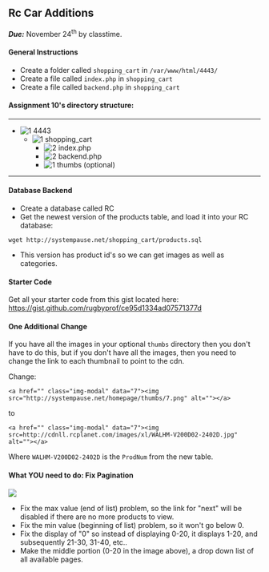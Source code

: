 ## Rc Car Additions
___Due:___ November 24<sup>th</sup> by classtime.

#### General Instructions

- Create a folder called `shopping_cart` in `/var/www/html/4443/`
- Create a file called `index.php` in `shopping_cart`
- Create a file called `backend.php` in `shopping_cart`

#### Assignment 10's directory structure: 

-----
- ![1] 4443
	- ![1] shopping_cart
	    - ![2] index.php
	    - ![2] backend.php
	    - ![1] thumbs (optional)
	   
------

#### Database Backend

- Create a database called RC
- Get the newest version of the products table, and load it into your RC database:
```
wget http://systempause.net/shopping_cart/products.sql
```
- This version has product id's so we can get images as well as categories.

#### Starter Code 

Get all your starter code from this gist located here: https://gist.github.com/rugbyprof/ce95d1334ad07571377d

#### One Additional Change

If you have all the images in your optional `thumbs` directory then you don't have to do this, but if you don't have all the images, then you need to change the link to each thumbnail to point to the cdn.

Change:

```
<a href="" class="img-modal" data="7"><img src="http://systempause.net/homepage/thumbs/7.png" alt=""></a>
```
to

```
<a href="" class="img-modal" data="7"><img src=http://cdnll.rcplanet.com/images/xl/WALHM-V200D02-2402D.jpg" alt=""></a>
```

Where `WALHM-V200D02-2402D` is the `ProdNum` from the new table.

#### What YOU need to do: Fix Pagination

![](http://f.cl.ly/items/2e0d14262R403u0v3v0q/Screenshot%202014-11-17%2011.31.37.png)

- Fix the max value (end of list) problem, so the link for "next" will be disabled if there are no more products to view.
- Fix the min value (beginning of list) problem, so it won't go below 0.
- Fix the display of "0" so instead of displaying 0-20, it displays 1-20, and subsequently 21-30, 31-40, etc..
- Make the middle portion (0-20 in the image above), a drop down list of all available pages.




[1]: https://cdn1.iconfinder.com/data/icons/stilllife/24x24/filesystems/gnome-fs-directory.png
[2]: http://png-2.findicons.com/files/icons/2360/spirit20/20/file_php.png
[3]: http://www.lecollagiste.com/collanews/themes/lilina/web/media/folder.gif
[4]: http://rs.tudelft.nl/~rlindenbergh/publications/html.gif
[5]: https://cdn4.iconfinder.com/data/icons/spirit20/file-css.png
[6]: https://cdn4.iconfinder.com/data/icons/spirit20/file-js.png

